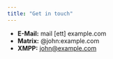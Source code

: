 ```yaml
---
title: "Get in touch"
---
```


- **E-Mail:** mail [ett] example.com
- **Matrix:** @john:example.com
- **XMPP:** john@example.com

